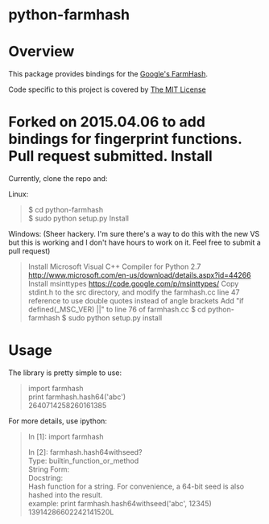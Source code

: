 python-farmhash
==========


Overview
========
This package provides bindings for the [Google's FarmHash](http://code.google.com/p/farmhash/).  

Code specific to this project is covered by [The MIT License](http://opensource.org/licenses/MIT)

Forked on 2015.04.06 to add bindings for fingerprint functions.  Pull request submitted.
Install
=======
Currently, clone the repo and:

Linux:
> $ cd python-farmhash  
> $ sudo python setup.py Install  

Windows: 
(Sheer hackery.  I'm sure there's a way to do this with the new VS but this is working and 
I don't have hours to work on it.  Feel free to submit a pull request)

> Install Microsoft Visual C++ Compiler for Python 2.7
http://www.microsoft.com/en-us/download/details.aspx?id=44266
> Install msinttypes https://code.google.com/p/msinttypes/
> Copy stdint.h to the src directory, and modify the farmhash.cc line 47 reference to use double quotes instead of angle brackets
> Add "if defined(_MSC_VER) ||" to line 76 of farmhash.cc
> $ cd python-farmhash
> $ sudo python setup.py install

Usage
=====
The library is pretty simple to use:

> import farmhash  
> print farmhash.hash64('abc')  
> 2640714258260161385  

For more details, use ipython:
> In [1]: import farmhash 
>   
> In [2]: farmhash.hash64withseed?  
> Type:       builtin_function_or_method  
> String Form:<built-in function hash64withseed>  
> Docstring:  
> Hash function for a string.  For convenience, a 64-bit seed is also hashed into the result.  
> example: print farmhash.hash64withseed('abc', 12345)  
> 13914286602242141520L  



